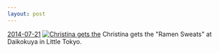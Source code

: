 ```yaml
---
layout: post
---
```


<p>
  <time><a href="/346">2014-07-21</a></time>
  <a href="/346"><img src="{{ site.assets_url }}/346-640.jpg" srcset="{{ site.assets_url }}/346-1280.jpg 1280w, {{ site.assets_url }}/346-960.jpg 960w, {{ site.assets_url }}/346-640.jpg 640w, {{ site.assets_url }}/346-320.jpg 320w" sizes="(min-width: 700px) 50vw, calc(100vw - 2rem)" alt="Christina gets the "Ramen Sweats" at Daikokuya in Little Tokyo." /></a>
  <span>Christina gets the "Ramen Sweats" at Daikokuya in Little Tokyo.</span>
</p>
